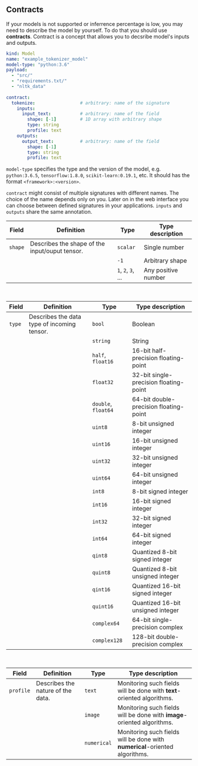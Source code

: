 ## Contracts

If your models is not supported or inferrence percentage is low, you may need to describe the model by yourself. To do that you should use __contracts__. Contract is a concept that allows you to decsribe model's inputs and outputs. 

```yaml
kind: Model
name: "example_tokenizer_model"
model-type: "python:3.6"
payload:
  - "src/"
  - "requirements.txt/"
  - "nltk_data"
  
contract:
  tokenize:                 # arbitrary: name of the signature
    inputs:                 
      input_text:           # arbitrary: name of the field
        shape: [-1]         # 1D array with arbitrary shape
        type: string
        profile: text
    outputs:                
      output_text:          # arbitrary: name of the field
        shape: [-1]
        type: string
        profile: text
```

`model-type` specifies the type and the version of the model, e.g. `python:3.6.5`, `tensorflow:1.8.0`, `scikit-learn:0.19.1`, etc. It should has the format `<framework>:<version>`. 

`contract` might consist of multiple signatures with different names. The choice of the name depends only on you. Later on in the web interface you can choose between defined signatures in your applications. `inputs` and `outputs` share the same annotation. 

| Field | Definition | Type | Type description |
| ----- | ---------- | ---- | ---------------- |
| `shape` | Describes the shape of the input/ouput tensor. | `scalar` | Single number |
| | | `-1` | Arbitrary shape | 
| | | `1`, `2`, `3`, ... | Any positive number |

<br>

| Field | Definition | Type | Type description |
| ----- | ---------- | ---- | ---------------- |
| `type` |  Describes the data type of incoming tensor. | `bool` | Boolean | 
| | | `string`      | String | 
| | | `half`, `float16` | 16-bit half-precision floating-point |
| | | `float32`     | 32-bit single-precision floating-point | 
| | | `double`, `float64`      | 64-bit double-precision floating-point | 
| | | `uint8`       | 8-bit unsigned integer | 
| | | `uint16`      | 16-bit unsigned integer | 
| | | `uint32`      | 32-bit unsigned integer | 
| | | `uint64`      | 64-bit unsigned integer | 
| | | `int8`        | 8-bit signed integer | 
| | | `int16`       | 16-bit signed integer | 
| | | `int32`       | 32-bit signed integer | 
| | | `int64`       | 64-bit signed integer | 
| | | `qint8`       | Quantized 8-bit signed integer | 
| | | `quint8`      | Quantized 8-bit unsigned integer | 
| | | `qint16`      | Quantized 16-bit signed integer | 
| | | `quint16`     | Quantized 16-bit unsigned integer |
| | | `complex64`   | 64-bit single-precision complex | 
| | | `complex128`  | 128-bit double-precision complex | 

<br>

| Field | Definition | Type | Type description |
| ----- | ---------- | ---- | ---------------- |
| `profile` | Describes the nature of the data. | `text` | Monitoring such fields will be done with __text__-oriented algorithms. |
| | | `image` | Monitoring such fields will be done with __image__-oriented algorithms. | 
| | | `numerical` | Monitoring such fields will be done with __numerical__-oriented algorithms.|

